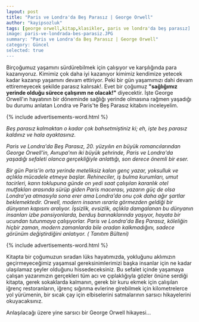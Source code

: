```yaml
---
layout: post
title: "Paris ve Londra'da Beş Parasız | George Orwell"
author: "kayipsozluk"
tags: [george orwell,kitap,klasikler, paris ve londra'da beş parasız]
image: paris-ve-londrada-bes-parasiz.JPG
summary: "Paris ve Londra'da Beş Parasız | George Orwell"
category: Güncel
selected: true  
---
```


Birçoğumuz yaşamını sürdürebilmek için çalışıyor ve karşılığında para kazanıyoruz. Kimimiz çok daha iyi kazanıyor kimimiz kendimize yetecek kadar kazanıp yaşamını devam ettiriyor. Peki bir gün yaşamımızı dahi devam ettiremeyecek şekilde parasız kalırsak!. Evet bir çoğumuz **"sağlığımız yerinde olduğu sürece çalışırım ne olacak!"** diyecektir. İşte George Orwell'ın hayatının bir döneminde sağlığı yerinde olmasına rağmen yaşadığı bu durumu anlatan Londra ve Paris'te Beş Parasız kitabını inceleyelim.

{% include advertisements-word.html %}

*Beş parasız kalmaktan o kadar çok bahsetmiştiniz ki; eh, işte beş parasız kaldınız ve hala ayaktasınız.*

*Paris ve Londra'da Beş Parasız, 20. yüzyılın en büyük romancılarından George Orwell'in, Avrupa'nın iki büyük şehrinde, Paris ve Londra'da yaşadığı sefaleti olanca gerçekliğiyle anlattığı, son derece önemli bir eser.*

*Bir gün Paris'in orta yerinde meteliksiz kalan genç yazar, yoksulluk ve açlıkla mücadele etmeye başlar. Rehineciler, iş bulma kurumları, umut tacirleri, karın toklupuna günde on yedi saat çalışılan karanlık otel mutfakları arasında sürüp giden Paris macerası, yazarın güç de olsa Londra'ya atmasıyla sona erer ama Londra'da onu çok daha ağır şartlar beklemektedir.* 
*Orwell, modern insanın ısrarla görmezden geldiği bir dünyanın kapısını aralıyor. İşsizlik, evsizlik, açlıkla damgalanan bu dünyanın insanları izbe pansiyonlarda, berduş barınaklarında yaşıyor, hayata bir ucundan tutunmaya çalışıyorlar.*
*Paris ve Londra'da Beş Parasız, köleliğin hiçbir zaman, modern zamanlarda bile oradan kalkmadığını, sadece görünüm değiştirdiğini anlatıyor. ( Tanıtım Bülteni)*

{% include advertisements-word.html %}

Kitapta bir çoğumuzun sıradan lüks hayatımızda, yokluğunu aklımızın geçirmeyeceğimiz yaşamsal gereksinimlerimizi başka insanlar için ne kadar ulaşılamaz şeyler olduğunu hissedeceksiniz. Bu sefalet içinde yaşamaya çalışan yazarımızın gerçekleri tüm acı ve çıplaklığıyla gözler önüne serdiği kitapta, gerek sokaklarda kalmanın, gerek bir kuru ekmek için çalışılan iğrenç restoranların, iğrenç sığınma evlerine girebilmek için kilometrelerce yol yürümenin, bir sıcak çay için elbiselerini satmalarının sarsıcı hikayelerini okuyacaksınız.

Anlaşılacağı üzere yine sarsıcı bir George Orwell hikayesi...